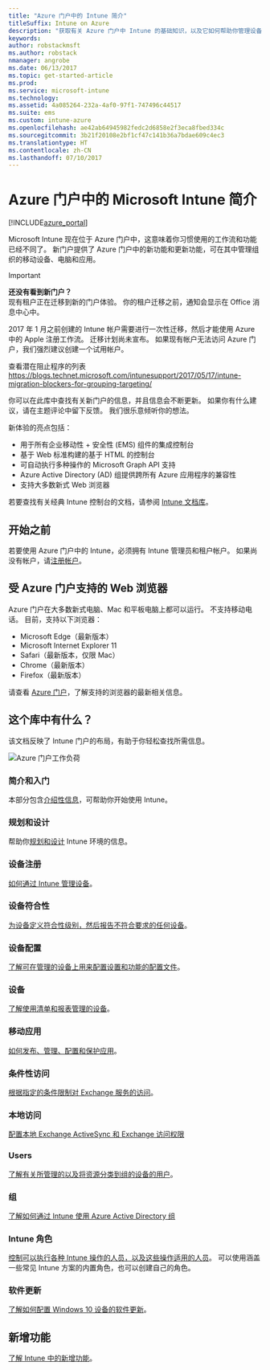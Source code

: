 ```yaml
---
title: "Azure 门户中的 Intune 简介"
titleSuffix: Intune on Azure
description: "获取有关 Azure 门户中 Intune 的基础知识，以及它如何帮助你管理设备。"
keywords: 
author: robstackmsft
ms.author: robstack
nmanager: angrobe
ms.date: 06/13/2017
ms.topic: get-started-article
ms.prod: 
ms.service: microsoft-intune
ms.technology: 
ms.assetid: 4a085264-232a-4af0-97f1-747496c44517
ms.suite: ems
ms.custom: intune-azure
ms.openlocfilehash: ae42ab64945982fedc2d6858e2f3eca8fbed334c
ms.sourcegitcommit: 3b21f20108e2bf1cf47c141b36a7bdae609c4ec3
ms.translationtype: HT
ms.contentlocale: zh-CN
ms.lasthandoff: 07/10/2017
---
```

# <a name="introduction-to-microsoft-intune-in-the-azure-portal"></a>Azure 门户中的 Microsoft Intune 简介


[!INCLUDE[azure_portal](./includes/azure_portal.md)]

Microsoft Intune 现在位于 Azure 门户中，这意味着你习惯使用的工作流和功能已经不同了。
新门户提供了 Azure 门户中的新功能和更新功能，可在其中管理组织的移动设备、电脑和应用。

> [!IMPORTANT]
> **还没有看到新门户？**<br>
> 现有租户正在迁移到新的门户体验。 你的租户迁移之前，通知会显示在 Office 消息中心中。
>
> 2017 年 1 月之前创建的 Intune 帐户需要进行一次性迁移，然后才能使用 Azure 中的 Apple 注册工作流。 迁移计划尚未宣布。 如果现有帐户无法访问 Azure 门户，我们强烈建议创建一个试用帐户。
>
> 查看潜在阻止程序的列表 https://blogs.technet.microsoft.com/intunesupport/2017/05/17/intune-migration-blockers-for-grouping-targeting/


你可以在此库中查找有关新门户的信息，并且信息会不断更新。 如果你有什么建议，请在主题评论中留下反馈。 我们很乐意倾听你的想法。

新体验的亮点包括：

- 用于所有企业移动性 + 安全性 (EMS) 组件的集成控制台
- 基于 Web 标准构建的基于 HTML 的控制台
- 可自动执行多种操作的 Microsoft Graph API 支持
- Azure Active Directory (AD) 组提供跨所有 Azure 应用程序的兼容性
- 支持大多数新式 Web 浏览器

若要查找有关经典 Intune 控制台的文档，请参阅 [Intune 文档库](https://docs.microsoft.com/intune-classic/)。

## <a name="before-you-start"></a>开始之前

若要使用 Azure 门户中的 Intune，必须拥有 Intune 管理员和租户帐户。 如果尚没有帐户，请[注册帐户](https://portal.office.com/Signup/Signup.aspx?OfferId=40BE278A-DFD1-470a-9EF7-9F2596EA7FF9&dl=INTUNE_A&ali=1#0%20)。

## <a name="supported-web-browsers-for-the-azure-portal"></a>受 Azure 门户支持的 Web 浏览器

Azure 门户在大多数新式电脑、Mac 和平板电脑上都可以运行。 不支持移动电话。
目前，支持以下浏览器：

- Microsoft Edge（最新版本）
- Microsoft Internet Explorer 11
- Safari（最新版本，仅限 Mac）
- Chrome（最新版本）
- Firefox（最新版本）

请查看 [Azure 门户](https://docs.microsoft.com/azure/azure-preview-portal-supported-browsers-devices)，了解支持的浏览器的最新相关信息。

## <a name="whats-in-this-library"></a>这个库中有什么？

该文档反映了 Intune 门户的布局，有助于你轻松查找所需信息。

![Azure 门户工作负荷](./media/azure-portal-workloads.png)

### <a name="introduction-and-get-started"></a>简介和入门
本部分包含[介绍性信息](introduction-intune.md)，可帮助你开始使用 Intune。
### <a name="plan-and-design"></a>规划和设计
帮助你[规划和设计](/intune-classic/plan-design/introduction) Intune 环境的信息。
### <a name="device-enrollment"></a>设备注册
[如何通过 Intune 管理设备](device-enrollment.md)。
### <a name="device-compliance"></a>设备符合性
[为设备定义符合性级别，然后报告不符合要求的任何设备](device-compliance.md)。
### <a name="device-configuration"></a>设备配置
[了解可在管理的设备上用来配置设置和功能的配置文件](device-profiles.md)。
### <a name="devices"></a>设备
[了解使用清单和报表管理的设备](device-management.md)。
### <a name="mobile-apps"></a>移动应用
[如何发布、管理、配置和保护应用](app-management.md)。
### <a name="conditional-access"></a>条件性访问
[根据指定的条件限制对 Exchange 服务的访问](conditional-access.md)。
### <a name="on-premises-access"></a>本地访问
[配置本地 Exchange ActiveSync 和 Exchange 访问权限](/intune-classic/deploy-use/mobile-device-management-with-exchange-activesync-and-microsoft-intune)
### <a name="users"></a>Users
[了解有关所管理的以及将资源分类到组的设备的用户](users-add.md)。
### <a name="groups"></a>组
[了解如何通过 Intune 使用 Azure Active Directory 组](groups-get-started.md)
### <a name="intune-roles"></a>Intune 角色
[控制可以执行各种 Intune 操作的人员，以及这些操作适用的人员](role-based-access-control.md)。 可以使用涵盖一些常见 Intune 方案的内置角色，也可以创建自己的角色。
### <a name="software-updates"></a>软件更新
[了解如何配置 Windows 10 设备的软件更新](windows-update-for-business-configure.md)。



## <a name="whats-new"></a>新增功能

[了解 Intune 中的新增功能](whats-new.md)。
